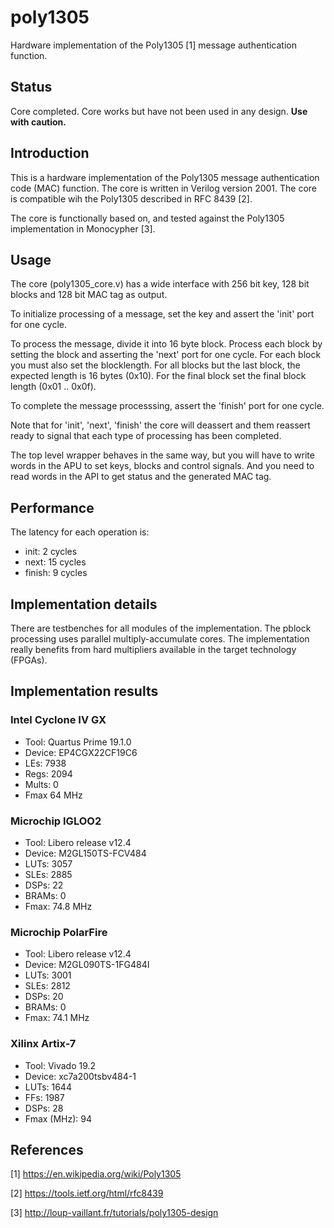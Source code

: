 # poly1305
Hardware implementation of the Poly1305 [1] message authentication function.


## Status
Core completed. Core works but have not been used in any design. **Use
with caution.**


## Introduction
This is a hardware implementation of the Poly1305 message authentication
code (MAC) function. The core is written in Verilog version 2001. The
core is compatible wih the Poly1305 described in RFC 8439 [2].

The core is functionally based on, and tested against the Poly1305
implementation in Monocypher [3].

## Usage
The core (poly1305_core.v) has a wide interface with 256 bit key,
128 bit blocks and 128 bit MAC tag as output.

To initialize processing of a message, set the key and assert the 'init'
port for one cycle.

To process the message, divide it into 16 byte block. Process each block by
setting the block and asserting the 'next' port for one cycle. For each
block you must also set the blocklength. For all blocks but the last
block, the expected length is 16 bytes (0x10). For the final block set
the final block length (0x01 .. 0x0f).

To complete the message processsing, assert the 'finish' port for one
cycle.

Note that for 'init', 'next', 'finish' the core will deassert and them
reassert ready to signal that each type of processing has been
completed.


The top level wrapper behaves in the same way, but you will have to
write words in the APU to set keys, blocks and control signals. And you
need to read words in the API to get status and the generated MAC tag.

## Performance
The latency for each operation is:

* init: 2 cycles
* next: 15 cycles
* finish: 9 cycles


## Implementation details
There are testbenches for all modules of the implementation.
The pblock processing uses parallel multiply-accumulate cores.
The implementation really benefits from hard multipliers available in
the target technology (FPGAs).


## Implementation results

### Intel Cyclone IV GX
* Tool:   Quartus Prime 19.1.0
* Device: EP4CGX22CF19C6
* LEs:    7938
* Regs:   2094
* Mults:  0
* Fmax    64 MHz


### Microchip IGLOO2 ###
- Tool: Libero release v12.4
- Device: M2GL150TS-FCV484
- LUTs: 3057
- SLEs: 2885
- DSPs: 22
- BRAMs: 0
- Fmax: 74.8 MHz


### Microchip PolarFire ###
- Tool: Libero release v12.4
- Device: M2GL090TS-1FG484I
- LUTs: 3001
- SLEs: 2812
- DSPs: 20
- BRAMs: 0
- Fmax: 74.1 MHz


### Xilinx Artix-7
* Tool:       Vivado 19.2
* Device:     xc7a200tsbv484-1
* LUTs:       1644
* FFs:        1987
* DSPs:       28
* Fmax (MHz): 94


## References
[1] https://en.wikipedia.org/wiki/Poly1305

[2] https://tools.ietf.org/html/rfc8439

[3] http://loup-vaillant.fr/tutorials/poly1305-design
